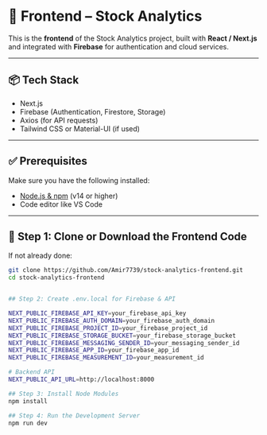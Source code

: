 # 🚀 Frontend – Stock Analytics

This is the **frontend** of the Stock Analytics project, built with **React / Next.js** and integrated with **Firebase** for authentication and cloud services.

---

## 📦 Tech Stack

- Next.js
- Firebase (Authentication, Firestore, Storage)
- Axios (for API requests)
- Tailwind CSS or Material-UI (if used)

---

## ✅ Prerequisites

Make sure you have the following installed:

- [Node.js & npm](https://nodejs.org/) (v14 or higher)
- Code editor like VS Code

---

## 📁 Step 1: Clone or Download the Frontend Code

If not already done:

```bash
git clone https://github.com/Amir7739/stock-analytics-frontend.git
cd stock-analytics-frontend


## Step 2: Create .env.local for Firebase & API

NEXT_PUBLIC_FIREBASE_API_KEY=your_firebase_api_key
NEXT_PUBLIC_FIREBASE_AUTH_DOMAIN=your_firebase_auth_domain
NEXT_PUBLIC_FIREBASE_PROJECT_ID=your_firebase_project_id
NEXT_PUBLIC_FIREBASE_STORAGE_BUCKET=your_firebase_storage_bucket
NEXT_PUBLIC_FIREBASE_MESSAGING_SENDER_ID=your_messaging_sender_id
NEXT_PUBLIC_FIREBASE_APP_ID=your_firebase_app_id
NEXT_PUBLIC_FIREBASE_MEASUREMENT_ID=your_measurement_id

# Backend API
NEXT_PUBLIC_API_URL=http://localhost:8000

## Step 3: Install Node Modules
npm install

## Step 4: Run the Development Server
npm run dev


